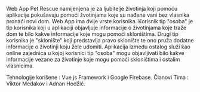 Web App Pet Rescue namijenjena je za ljubitelje životinja koji pomoću aplikacije pokušavaju pomoći žvotinjama koje su nađene vani bez vlasnika pronaći novi dom. Web App ima dvije vrste korisnika. Korisnik tip "osoba" je tip korisnika koji u aplikaciji objavljuje informacije o životinjama koje traže dom te bilo kakve informacije koje mogu pomoći skloništima. Drugi tip korisnika je "sklonište" koji predstavlja pravo sklonište te ono pruža dodatne informacije o životinji koju žele udomiti. Aplikacija između ostalog služi kao online zajednica u kojoj korisnici tip "osoba" mogu objavljivati bilo kakve informacije vezane za životinje koje mogu pomoći skloništima i ostalim vlasnicima.

Tehnologije korišene : Vue js Framework i Google Firebase.
Članovi Tima : Viktor Medakov i Adnan Hodžić.
